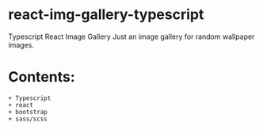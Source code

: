 # react-img-gallery-typescript
 Typescript React Image Gallery
 Just an image gallery for random wallpaper images.

# Contents:
    + Typescript
    + react
    + bootstrap
    + sass/scss